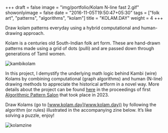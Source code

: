 +++
draft = false
image = "img/portfolio/Kolam N-line fast 2.gif"
showonlyimage = false
date = "2016-11-05T19:50:47+05:30"
tags = ["folk art", "patterns", "algorithms", "kolam"]
title = "KOLAM.DAY"
weight = 4
+++

Draw kolam patterns everyday using a hybrid computational and human-drawing approach.
<!--more-->
Kolam is a centuries old South-Indian folk art form. These are hand-drawn patterns made using a grid of dots (pulli) and are passed down through generations of Tamil women. 

![kambikolam](/img/portfolio/Kambi_kolam.jpg)

In this project, I demystify the underlying math logic behind Kambi (wire) Kolams by combining computational (graph algorithms) and human (N-line) drawing methods to appreciate the historical artform in a novel way. More details about the project can be found [here](https://alpaca.pubpub.org/pub/xywz3ebv/release/1) in the proceedings of first [Algorithmic Pattern Salon](https://salon.algorithmicpattern.org/) that took place in 2023.

Draw Kolams (go to [www.kolam.day](www.kolam.day)) by following the algorithm (or rules) illustrated in the accompanying zine below. It’s like solving a puzzle, enjoy!  

![kolamzine](/img/portfolio/Kolam_zine.png)